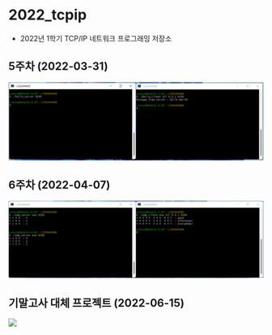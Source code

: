 # 2022_tcpip
  - 2022년 1학기 TCP/IP 네트워크 프로그래밍 저장소

## 5주차 (2022-03-31)
<img width="" height="" src="./5주차/5주차_결과.png"></img>

## 6주차 (2022-04-07)
<img width="" height="" src="./6주차/6주차.png"></img>

## 기말고사 대체 프로젝트 (2022-06-15)
<img width="" height="" src="./기말고사/기말-프로젝트-결과.png"></img>

